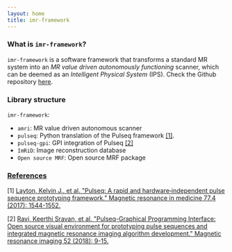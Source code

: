 ```yaml
---
layout: home
title: imr-framework
---
```


### What is `imr-framework`?
`imr-framework` is a software framework that transforms a standard MR system into an *MR value driven autonomously functioning* scanner, which can be deemed as an *Intelligent Physical System* (IPS). Check the Github repository [here](https://github.com/imr-framework/imr-framework).

### Library structure
`imr-framework`:
- `amri`: MR value driven autonomous scanner
- `pulseq`: Python translation of the Pulseq framework [[1]](#references).
- `pulseq-gpi`: GPI integration of Pulseq [[2]](#references)
- `ImRiD`: Image reconstruction database
- `Open source MRF`: Open source MRF package 

### [References](#references)
[1] [Layton, Kelvin J., et al. "Pulseq: A rapid and hardware‐independent pulse sequence prototyping framework." Magnetic resonance in medicine 77.4 (2017): 1544-1552.](https://onlinelibrary.wiley.com/doi/abs/10.1002/mrm.26235)

[2] [Ravi, Keerthi Sravan, et al. "Pulseq-Graphical Programming Interface: Open source visual environment for prototyping pulse sequences and integrated magnetic resonance imaging algorithm development." Magnetic resonance imaging 52 (2018): 9-15.](https://www.sciencedirect.com/science/article/pii/S0730725X1830033X)
